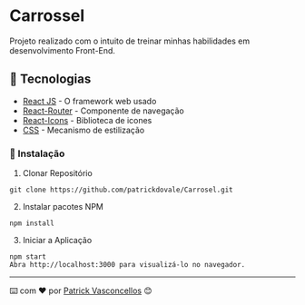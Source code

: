 # Carrossel

Projeto realizado com o intuito de treinar minhas habilidades em desenvolvimento Front-End.

## 🚀 Tecnologias

* [React JS](https://pt-br.reactjs.org/) - O framework web usado
* [React-Router](https://reactrouter.com/) - Componente de navegação
* [React-Icons](https://react-icons.github.io/react-icons/) - Biblioteca de icones
* [CSS](https://www.w3.org/Style/CSS/Overview.en.html) - Mecanismo de estilização

### 🔧 Instalação

1. Clonar Repositório

```
git clone https://github.com/patrickdovale/Carrosel.git
```

2. Instalar pacotes NPM

```
npm install
```

3. Iniciar a Aplicação

```
npm start
Abra http://localhost:3000 para visualizá-lo no navegador.
```

---
⌨️ com ❤️ por [Patrick Vasconcellos](https://github.com/patrickdovale) 😊
